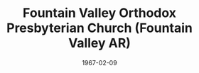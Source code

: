 ---
date: &id001 1967-02-09
end_date: null
location:
  address: null
  city: Fountain Valley
  state: AR
minister:
- end: 1968-01-01
  name: Stanley Allen
  start: 1967-01-01
  type: Pastor
ministers:
- Stanley Allen
name: Fountain Valley Orthodox Presbyterian Church
names:
- end: 1968-01-03
  name: Fountain Valley Orthodox Presbyterian Church
  start: 1967-02-09
origination_date: *id001
raw_data: "AR\nFountain Valley\nFountain Valley Orthodox Presbyterian Church  (February\
  \ 9, 1967\u2013January 3, 1968)\nPastor: Stanley Allen, 1967\u201368"
received_from: null
states:
- AR
status:
  active: false
  end_date: null
  reason: null
  received_from: null
  withdrawal_to: null
title: Fountain Valley Orthodox Presbyterian Church (Fountain Valley AR)
year_established:
- 1967

---